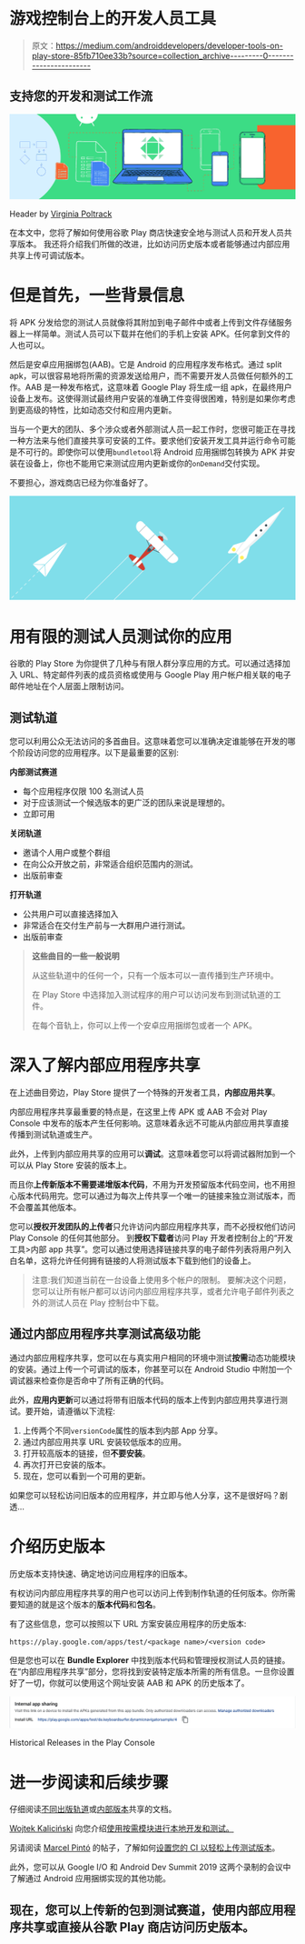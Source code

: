 # 游戏控制台上的开发人员工具

> 原文：<https://medium.com/androiddevelopers/developer-tools-on-play-store-85fb710ee33b?source=collection_archive---------0----------------------->

## 支持您的开发和测试工作流

![](img/dfd91699d7cae088859fa50f4cde0af6.png)

Header by [Virginia Poltrack](https://medium.com/u/224e59676537?source=post_page-----85fb710ee33b--------------------------------)

在本文中，您将了解如何使用谷歌 Play 商店快速安全地与测试人员和开发人员共享版本。
我还将介绍我们所做的改进，比如访问历史版本或者能够通过内部应用共享上传可调试版本。

# 但是首先，一些背景信息

将 APK 分发给您的测试人员就像将其附加到电子邮件中或者上传到文件存储服务器上一样简单。测试人员可以下载并在他们的手机上安装 APK。任何拿到文件的人也可以。

然后是安卓应用捆绑包(AAB)。它是 Android 的应用程序发布格式。通过 split apk，可以很容易地将所需的资源发送给用户，而不需要开发人员做任何额外的工作。AAB 是一种发布格式，这意味着 Google Play 将生成一组 apk，在最终用户设备上发布。这使得测试最终用户安装的准确工件变得很困难，特别是如果你考虑到更高级的特性，比如动态交付和应用内更新。

当与一个更大的团队、多个涉众或者外部测试人员一起工作时，您很可能正在寻找一种方法来与他们直接共享可安装的工件。要求他们安装开发工具并运行命令可能是不可行的。即使你可以使用`bundletool`将 Android 应用捆绑包转换为 APK 并安装在设备上，你也不能用它来测试应用内更新或你的`onDemand`交付实现。

不要担心，游戏商店已经为你准备好了。

![](img/ac66594deaf665e9f868f037c3fd5165.png)

# 用有限的测试人员测试你的应用

谷歌的 Play Store 为你提供了几种与有限人群分享应用的方式。可以通过选择加入 URL、特定邮件列表的成员资格或使用与 Google Play 用户帐户相关联的电子邮件地址在个人层面上限制访问。

## 测试轨道

您可以利用公众无法访问的多首曲目。这意味着您可以准确决定谁能够在开发的哪个阶段访问您的应用程序。以下是最重要的区别:

**内部测试赛道**

*   每个应用程序仅限 100 名测试人员
*   对于应该测试一个候选版本的更广泛的团队来说是理想的。
*   立即可用

**关闭轨道**

*   邀请个人用户或整个群组
*   在向公众开放之前，非常适合组织范围内的测试。
*   出版前审查

**打开轨道**

*   公共用户可以直接选择加入
*   非常适合在交付生产前与一大群用户进行测试。
*   出版前审查

> **这些曲目的一些一般说明**
> 
> 从这些轨道中的任何一个，只有一个版本可以一直传播到生产环境中。
> 
> 在 Play Store 中选择加入测试程序的用户可以访问发布到测试轨道的工件。
> 
> 在每个音轨上，你可以上传一个安卓应用捆绑包或者一个 APK。

# 深入了解内部应用程序共享

在上述曲目旁边，Play Store 提供了一个特殊的开发者工具，**内部应用共享**。

内部应用程序共享最重要的特点是，在这里上传 APK 或 AAB 不会对 Play Console 中发布的版本产生任何影响。这意味着永远不可能从内部应用共享直接传播到测试轨道或生产。

此外，上传到内部应用共享的应用可以**调试**。这意味着您可以将调试器附加到一个可以从 Play Store 安装的版本上。

而且你**上传新版本不需要递增版本代码**，不用为开发预留版本代码空间，也不用担心版本代码用完。您可以通过为每次上传共享一个唯一的链接来独立测试版本，而不会覆盖其他版本。

您可以**授权开发团队的上传者**只允许访问内部应用程序共享，而不必授权他们访问 Play Console 的任何其他部分。
到**授权下载者**访问 Play 开发者控制台上的“开发工具>内部 app 共享”。您可以通过使用选择链接共享的电子邮件列表将用户列入白名单，这将允许任何拥有链接的人将测试版本下载到他们的设备上。

> 注意:我们知道当前在一台设备上使用多个帐户的限制。
> 要解决这个问题，您可以让所有帐户都可以访问内部应用程序共享，或者允许电子邮件列表之外的测试人员在 Play 控制台中下载。

## 通过内部应用程序共享测试高级功能

通过内部应用程序共享，您可以在与真实用户相同的环境中测试**按需**动态功能模块的安装。通过上传一个可调试的版本，你甚至可以在 Android Studio 中附加一个调试器来检查你是否命中了所有正确的代码。

此外，**应用内更新**可以通过将带有旧版本代码的版本上传到内部应用共享进行测试。要开始，请遵循以下流程:

1.  上传两个不同`versionCode`属性的版本到内部 App 分享。
2.  通过内部应用共享 URL 安装较低版本的应用。
3.  打开较高版本的链接，但**不要安装**。
4.  再次打开已安装的版本。
5.  现在，您可以看到一个可用的更新。

如果您可以轻松访问旧版本的应用程序，并立即与他人分享，这不是很好吗？剧透…

# 介绍历史版本

历史版本支持快速、确定地访问应用程序的旧版本。

有权访问内部应用程序共享的用户也可以访问上传到制作轨道的任何版本。你所需要知道的就是这个版本的**版本代码**和**包名**。

有了这些信息，您可以按照以下 URL 方案安装应用程序的历史版本:

```
https://play.google.com/apps/test/<package name>/<version code>
```

但是您也可以在 **Bundle Explorer** 中找到版本代码和管理授权测试人员的链接。在“内部应用程序共享”部分，您将找到安装特定版本所需的所有信息。一旦你设置好了一切，你就可以使用这个网址安装 AAB 和 APK 的历史版本了。

![](img/b638b6b96591d28315860f6b3d58474a.png)

Historical Releases in the Play Console

# 进一步阅读和后续步骤

仔细阅读[不同出版轨道](https://support.google.com/googleplay/android-developer/answer/3131213)或[内部版本](https://support.google.com/googleplay/android-developer/answer/9303479?hl=en)共享的文档。

[Wojtek Kaliciński](https://medium.com/u/b913acc64439?source=post_page-----85fb710ee33b--------------------------------) 向您介绍[使用按需模块进行本地开发和测试。](/androiddevelopers/local-development-and-testing-with-fakesplitinstallmanager-57083e1840a4)

另请阅读 [Marcel Pintó](https://medium.com/u/55362b009039?source=post_page-----85fb710ee33b--------------------------------) 的帖子，了解如何[设置您的 CI 以轻松上传测试版本](/androiddevelopers/speed-up-your-android-dynamic-features-flow-testing-d63986cd716a)。

此外，您可以从 Google I/O 和 Android Dev Summit 2019 这两个录制的会议中了解通过 Android 应用捆绑实现的其他功能。

## 现在，您可以上传新的包到测试赛道，使用内部应用程序共享或直接从谷歌 Play 商店访问历史版本。